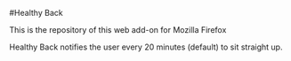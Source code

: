 #Healthy Back

This is the repository of this web add-on for Mozilla Firefox

Healthy Back notifies the user every 20 minutes (default) to sit straight up.